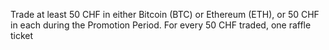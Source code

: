 Trade at least 50 CHF in either Bitcoin (BTC) or Ethereum (ETH), or 50 CHF in each during the Promotion Period. For every 50 CHF traded, one raffle ticket
